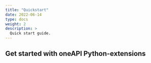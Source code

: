 ```yaml
---
title: "Quickstart"
date: 2022-06-14
type: docs
weight: 2
description: >
  Quick start guide.
---
```


## Get started with oneAPI Python-extensions